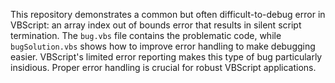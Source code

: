 This repository demonstrates a common but often difficult-to-debug error in VBScript: an array index out of bounds error that results in silent script termination. The `bug.vbs` file contains the problematic code, while `bugSolution.vbs` shows how to improve error handling to make debugging easier.  VBScript's limited error reporting makes this type of bug particularly insidious.  Proper error handling is crucial for robust VBScript applications.